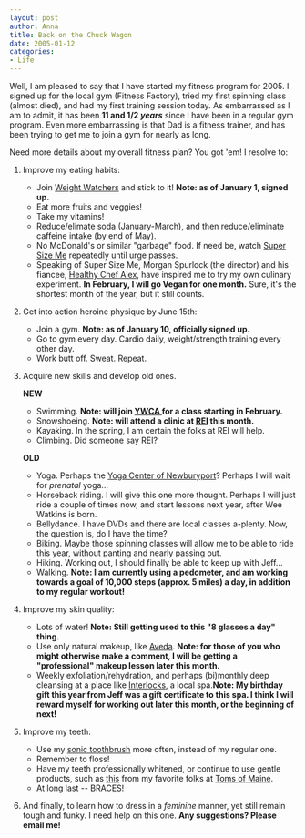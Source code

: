 ```yaml
--- 
layout: post
author: Anna
title: Back on the Chuck Wagon
date: 2005-01-12
categories: 
- Life
---
```


Well, I am pleased to say that I have started my fitness program for 2005. I signed up for the local gym (Fitness Factory), tried my first spinning class (almost died), and had my first training session today. As embarrassed as I am to admit, it has been **11 and 1/2 _years_** since I have been in a regular gym program. Even more embarrassing is that Dad is a fitness trainer, and has been trying to get me to join a gym for nearly as long.

Need more details about my overall fitness plan? You got 'em! I resolve to:

1. Improve my eating habits:
  
    * Join [Weight Watchers][1] and stick to it! **Note: as of January 1, signed up.**
    * Eat more fruits and veggies!
    * Take my vitamins!
    * Reduce/elimate soda (January-March), and then reduce/eliminate caffeine intake (by end of May).
    * No McDonald's or similar "garbage" food. If need be, watch [Super Size Me][2] repeatedly until urge passes.
    * Speaking of Super Size Me, Morgan Spurlock (the director) and his fiancee, [Healthy Chef Alex][3], have inspired me to try my own culinary experiment. **In February, I will go Vegan for one month.** Sure, it's the shortest month of the year, but it still counts.

2. Get into action heroine physique by June 15th:
    * Join a gym. **Note: as of January 10, officially signed up.**
    * Go to gym every day. Cardio daily, weight/strength training every other day.
    * Work butt off. Sweat. Repeat.

3. Acquire new skills and develop old ones.

    <b>NEW</b>
    * Swimming. **Note: will join [YWCA ][4]for a class starting in February.**
    * Snowshoeing. **Note: will attend a clinic at [REI][5] this month.**
    * Kayaking. In the spring, I am certain the folks at REI will help.
    * Climbing. Did someone say REI?
    
    <b>OLD</b>
    * Yoga. Perhaps the [Yoga Center of Newburyport][6]? Perhaps I will wait for _prenatal_ yoga...
    * Horseback riding. I will give this one more thought. Perhaps I will just ride a couple of times now, and start lessons next year, after Wee Watkins is born.
    * Bellydance. I have DVDs and there are local classes a-plenty. Now, the question is, do I have the time?
    * Biking. Maybe those spinning classes will allow me to be able to ride this year, without panting and nearly passing out.
    * Hiking. Working out, I should finally be able to keep up with Jeff...
    * Walking. **Note: I am currently using a pedometer, and am working towards a goal of 10,000 steps (approx. 5 miles) a day, in addition to my regular workout!**

4. Improve my skin quality:
    * Lots of water! **Note: Still getting used to this "8 glasses a day" thing.**
    * Use only natural makeup, like [Aveda][7]. **Note: for those of you who might otherwise make a comment, I will be getting a "professional" makeup lesson later this month.**
    * Weekly exfoliation/rehydration, and perhaps (bi)monthly deep cleansing at a place like [Interlocks][8], a local spa.**Note: My birthday gift this year from Jeff was a gift certificate to this spa. I think I will reward myself for working out later this month, or the beginning of next!**

5. Improve my teeth:
    * Use my [sonic toothbrush][9] more often, instead of my regular one.
    * Remember to floss!
    * Have my teeth professionally whitened, or continue to use gentle products, such as [ this][10] from my favorite folks at [Toms of Maine][11].
    * At long last -- BRACES!

6. And finally, to learn how to dress in a _feminine_ manner, yet still remain tough and funky. I need help on this one. **Any suggestions? Please email me!**

[1]: http://www.weightwatchers.com
[2]: http://www.supersizeme.com
[3]: http://www.healthychefalex.com/index.htm
[4]: http://www.ywcanewburyport.org/
[5]: http://www.rei.com
[6]: http://www.newburyportyoga.com/index.html
[7]: http://www.aveda.com
[8]: http://www.interlockssalon.com/
[9]: http://www.sonicare.com/products/advance/4100.asp
[10]: http://www.tomsofmaine.com/toms/product.asp?dept%5Fid=400&pf%5Fid=TP%2DGEL%2DAGW
[11]: https://www.tomsofmaine.com/
